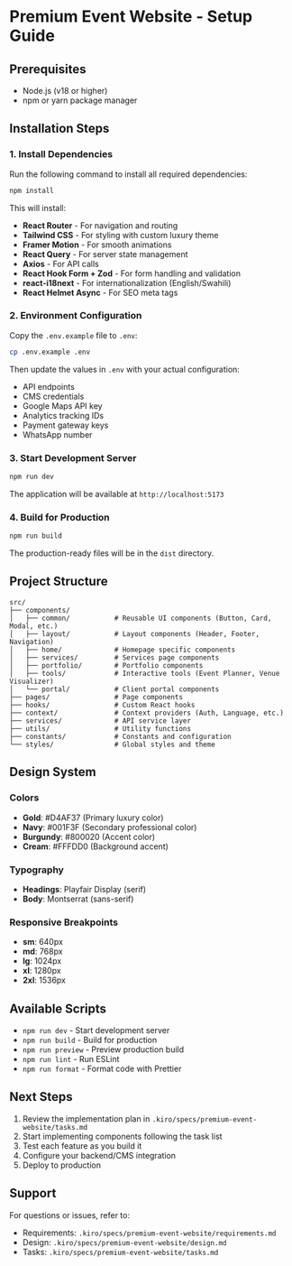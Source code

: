 # Premium Event Website - Setup Guide

## Prerequisites

- Node.js (v18 or higher)
- npm or yarn package manager

## Installation Steps

### 1. Install Dependencies

Run the following command to install all required dependencies:

```bash
npm install
```

This will install:
- **React Router** - For navigation and routing
- **Tailwind CSS** - For styling with custom luxury theme
- **Framer Motion** - For smooth animations
- **React Query** - For server state management
- **Axios** - For API calls
- **React Hook Form + Zod** - For form handling and validation
- **react-i18next** - For internationalization (English/Swahili)
- **React Helmet Async** - For SEO meta tags

### 2. Environment Configuration

Copy the `.env.example` file to `.env`:

```bash
cp .env.example .env
```

Then update the values in `.env` with your actual configuration:
- API endpoints
- CMS credentials
- Google Maps API key
- Analytics tracking IDs
- Payment gateway keys
- WhatsApp number

### 3. Start Development Server

```bash
npm run dev
```

The application will be available at `http://localhost:5173`

### 4. Build for Production

```bash
npm run build
```

The production-ready files will be in the `dist` directory.

## Project Structure

```
src/
├── components/
│   ├── common/           # Reusable UI components (Button, Card, Modal, etc.)
│   ├── layout/           # Layout components (Header, Footer, Navigation)
│   ├── home/             # Homepage specific components
│   ├── services/         # Services page components
│   ├── portfolio/        # Portfolio components
│   ├── tools/            # Interactive tools (Event Planner, Venue Visualizer)
│   └── portal/           # Client portal components
├── pages/                # Page components
├── hooks/                # Custom React hooks
├── context/              # Context providers (Auth, Language, etc.)
├── services/             # API service layer
├── utils/                # Utility functions
├── constants/            # Constants and configuration
└── styles/               # Global styles and theme
```

## Design System

### Colors
- **Gold**: #D4AF37 (Primary luxury color)
- **Navy**: #001F3F (Secondary professional color)
- **Burgundy**: #800020 (Accent color)
- **Cream**: #FFFDD0 (Background accent)

### Typography
- **Headings**: Playfair Display (serif)
- **Body**: Montserrat (sans-serif)

### Responsive Breakpoints
- **sm**: 640px
- **md**: 768px
- **lg**: 1024px
- **xl**: 1280px
- **2xl**: 1536px

## Available Scripts

- `npm run dev` - Start development server
- `npm run build` - Build for production
- `npm run preview` - Preview production build
- `npm run lint` - Run ESLint
- `npm run format` - Format code with Prettier

## Next Steps

1. Review the implementation plan in `.kiro/specs/premium-event-website/tasks.md`
2. Start implementing components following the task list
3. Test each feature as you build it
4. Configure your backend/CMS integration
5. Deploy to production

## Support

For questions or issues, refer to:
- Requirements: `.kiro/specs/premium-event-website/requirements.md`
- Design: `.kiro/specs/premium-event-website/design.md`
- Tasks: `.kiro/specs/premium-event-website/tasks.md`
